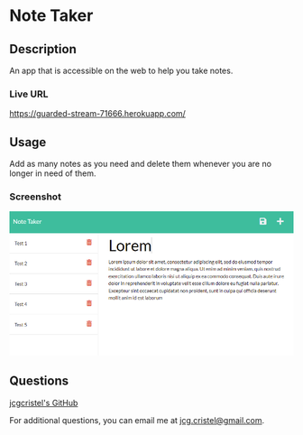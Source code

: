# Note Taker

## Description
An app that is accessible on the web to help you take notes.

### Live URL
https://guarded-stream-71666.herokuapp.com/

## Usage
Add as many notes as you need and delete them whenever you are no longer in need of them.

### Screenshot
![Site Preview](/assets/site-prev.png)

## Questions
[jcgcristel's GitHub](https://github.com/jcgcristel)

For additional questions, you can email me at [jcg.cristel@gmail.com](mailto:jcg.cristel@gmail.com.).
